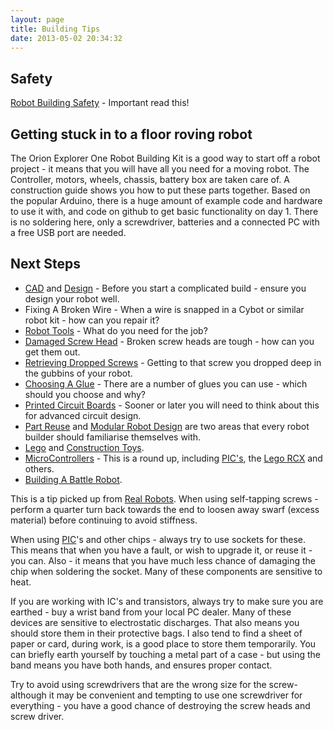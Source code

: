 ```yaml
---
layout: page
title: Building Tips
date: 2013-05-02 20:34:32
---
```

## Safety

<a class="wiki" href="/wiki/robot_building_safety.html" title="Building robots can be dangerous - tips to help your safety">Robot Building Safety</a> - Important read this!

## Getting stuck in to a floor roving robot

The Orion Explorer One Robot Building Kit is a good way to start off a robot project - it means that you will have all you need for a moving robot.  The Controller, motors, wheels, chassis, battery box are taken care of. A construction guide shows you how to put these parts together. Based on the popular Arduino, there is a huge amount of example code and hardware to use it with, and code on github to get basic functionality on day 1. There is no soldering here, only a screwdriver, batteries and a connected PC with a free USB port are needed.

## Next Steps

* <a class="wiki" href="/wiki/cad.html" title="Computer Aided Design">CAD</a> and <a class="wiki" href="/wiki/design.html" title="Design">Design</a> - Before you start a complicated build - ensure you design your robot well.
* Fixing A Broken Wire - When a wire is snapped in a Cybot or similar robot kit - how can you repair it?
* <a class="wiki" href="/wiki/robot_tools.html" title="Tools that are often required to get started in robot building">Robot Tools</a> - What do you need for the job?
* <a class="wiki" href="/{% post_url 2005-08-20-damaged-screw-head %}" title="Getting out that really stubborn screw or bolt">Damaged Screw Head</a> - Broken screw heads are tough - how can you get them out.
* <a class="wiki" href="/wiki/retreiving_dropped_screws.html" title="What to do when you drop a screw, nut or bolt into the gubbins of a machine">Retrieving Dropped Screws</a> - Getting to that screw you dropped deep in the gubbins of your robot.
* <a class="wiki" href="/wiki/choosing_a_glue.html" title="Choosing the right glue, for the right job">Choosing A Glue</a> - There are a number of glues you can use - which should you choose and why?
* <a class="wiki" href="/wiki/printed_circuit_boards.html" title="Printed Circuit Boards">Printed Circuit Boards</a> - Sooner or later you will need to think about this for advanced circuit design.
* <a class="wiki" href="/wiki/part_reuse.html" title="Part Reuse">Part Reuse</a> and <a class="wiki" href="/wiki/modular_robot_design.html" title="Modular Robot Design">Modular Robot Design</a> are two areas that every robot builder should familiarise themselves with.
* <a class="wiki" href="/wiki/lego.html" title="The best known construction toy">Lego</a> and <a class="wiki" href="/wiki/construction_toy.html" title="Construction Toy">Construction Toys</a>.
* <a href="/wiki/microcontroller.html">MicroControllers</a> - This is a round up, including <a class="wiki" href="/wiki/pic.html" title="PIC">PIC's</a>, the <a class="wiki" href="/wiki/rcx.html" title="The Lego RCX">Lego RCX</a> and others.
* <a href="/wiki/building_a_battle_robot.html" title="Building A Battle Robot">Building A Battle Robot</a>.


This is a tip picked up from <a class="wiki" href="/wiki/real_robots.html" title="Real Robots">Real Robots</a>.  When using self-tapping screws - perform a quarter turn back towards the end to loosen away swarf (excess material) before continuing to avoid stiffness.

When using <a class="wiki" href="/wiki/pic.html" title="PIC">PIC</a>'s and other chips - always try to use sockets for these.  This means that when you have a fault, or wish to upgrade it, or reuse it - you can.  Also - it means that you have much less chance of damaging the chip when soldering the socket.  Many of these components are sensitive to heat.

If you are working with IC's and transistors, always try to make sure you are earthed - buy a wrist band from your local PC dealer.  Many of these devices are sensitive to electrostatic discharges.  That also means you should store them in their protective bags.  I also tend to find a sheet of paper or card, during work, is a good place to store them temporarily. You can briefly earth yourself by touching a metal part of a case - but using the band means you have both hands, and ensures proper contact.

Try to avoid using screwdrivers that are the wrong size for the screw- although it may be convenient and tempting to use one screwdriver for everything - you have a good chance of destroying the screw heads and screw driver.

